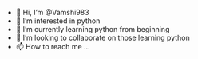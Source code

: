 - 👋 Hi, I’m @Vamshi983
- 👀 I’m interested in python
- 🌱 I’m currently learning python from beginning
- 💞️ I’m looking to collaborate on those learning python
- 📫 How to reach me ...

<!---
Vamshi983/Vamshi983 is a ✨ special ✨ repository because its `README.md` (this file) appears on your GitHub profile.
You can click the Preview link to take a look at your changes.
--->

